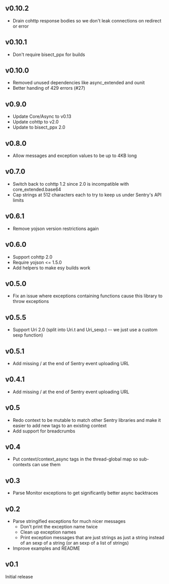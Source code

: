 ## v0.10.2

- Drain cohttp response bodies so we don't leak connections on redirect or error

## v0.10.1

- Don't require bisect_ppx for builds

## v0.10.0

- Removed unused dependencies like async_extended and ounit
- Better handing of 429 errors (#27)

## v0.9.0

- Update Core/Async to v0.13
- Update cohttp to v2.0
- Update to bisect_ppx 2.0

## v0.8.0

- Allow messages and exception values to be up to 4KB long

## v0.7.0

- Switch back to cohttp 1.2 since 2.0 is incompatible with core_extended.base64
- Cap strings at 512 characters each to try to keep us under Sentry's API limits

## v0.6.1

- Remove yojson version restrictions again

## v0.6.0

- Support cohttp 2.0
- Require yojson <= 1.5.0
- Add helpers to make esy builds work

## v0.5.0

- Fix an issue where exceptions containing functions cause this library to throw exceptions

## v0.5.5

- Support Uri 2.0 (split into Uri.t and Uri_sexp.t -- we just use a custom sexp function)

## v0.5.1

- Add missing / at the end of Sentry event uploading URL

## v0.4.1

- Add missing / at the end of Sentry event uploading URL

## v0.5

- Redo context to be mutable to match other Sentry libraries and make it easier to add new tags to an existing context
- Add support for breadcrumbs

## v0.4

- Put context/context_async tags in the thread-global map so sub-contexts can use them

## v0.3

- Parse Monitor exceptions to get significantly better async backtraces

## v0.2

- Parse stringified exceptions for much nicer messages
  - Don't print the exception name twice
  - Clean up exception names
  - Print exception messages that are just strings as just a string instead of an sexp of a string (or an sexp of a list of strings)
- Improve examples and README

## v0.1

Initial release
